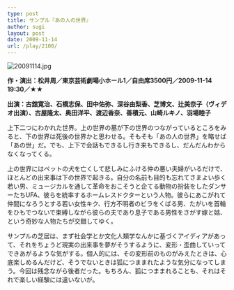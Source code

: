 ```yaml
---
type: post
title: サンプル『あの人の世界』
author: sugi
layout: post
date: 2009-11-14
url: /play/2100/
---
```

<img alt="20091114.jpg" src="/images/play/20091114.jpg" class="alignleft" />

**作・演出：松井周／東京芸術劇場小ホール1／自由席3500円／2009-11-14 19:30／★★**

**出演：古舘寛治、石橋志保、田中佑弥、深谷由梨香、芝博文、辻美奈子（ヴィデオ出演）、古屋隆太、奥田洋平、渡辺香奈、善積元、山崎ルキノ、羽場睦子**

上下二つにわかれた世界。上の世界の墓が下の世界のつながっているところをみると、下の世界は死後の世界かと思わせる。そもそも「あの人の世界」を略せば「あの世」だ。でも、上下で会話もできるし行き来もできるし、だんだんわからなくなってくる。

上の世界にはペットの犬を亡くして悲しみにふける仲の悪い夫婦がいるだけで、ほとんどの出来事は下の世界で起きる。自分の名前も目的も忘れてさまよい歩く若い男、ミュージカルを通して革命をおこそうと企てる動物の扮装をしたダンサーたちUFA、彼らを統率するホームレスドクターという人物。彼らにあこがれて仲間になろうとする若い女性キク、行方不明者のビラをくばる男、たがいを首輪をひもでつないで束縛しながら彼らの夫であり息子である男性をさがす嫁と姑、という奇妙な人物たちが交錯してゆく。

サンプルの芝居は、まず社会学とか文化人類学なんかに基づくアイディアがあって、それをちょうど現実の出来事を夢がそうするように、変形・歪曲していってできあがるような気がする。個人的には、その変形前のものがみえたときは、心底楽しめるんだけど、そうでないときは狐につままれたような気分になってしまう。今回は残念ながら後者だった。もちろん、狐につままれることも、それはそれで楽しい経験には違いないが。

